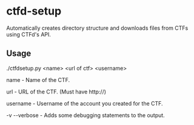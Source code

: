# ctfd-setup
Automatically creates directory structure and downloads files from CTFs using CTFd's API.

## Usage
./ctfdsetup.py \<name\> \<url of ctf\> \<username\>

name - Name of the CTF.

url - URL of the CTF. (Must have http://)

username - Username of the account you created for the CTF.

-v --verbose - Adds some debugging statements to the output. 

